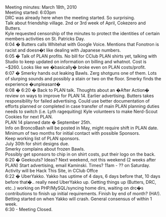 Meeting minutes: March 18th, 2010<br />
Meeting started: 6:03pm<br />
DRC was already here when the meeting started. So surprising.<br />
Talk about friendship village. 2nd or 3rd week of April, Cokezero and Butters.<br />
Kyle requested censorship of the minutes to protect the identities of certain members activities on St. Patricks Day.<br />
6:04 &#65533; Butters calls Whitehat with Google Voice. Mentions that Fonotron is racist and doesn&#65533;t like dealing with Japanese numbers.<br />
6:05 &#65533; Talk of PLAN profits.  No bill for CClub PLAN shirts yet, talking with Studio to keep updated on information on billing and whatnot.  Cost is ~$260.  Looks like we &#65533;basically&#65533; broke even on PLAN costs/profit. <br />
6:07 &#65533; Smerky hands out leaking Bawls. Zerg shotguns one of them. Lots of slurping sounds and possibly a stain or two on the floor. Smerky finds the experience &#65533;unpleasant&#65533;<br />
6:08 &#65533; 6:20 &#65533; Back to PLAN talk. Thoughts about an &#65533;After Action&#65533; review on ways to improve for PLAN 14. Earlier advertising.  Butters takes responsibility for failed advertising.  Could use better documentation of efforts planned or completed in case transfer of main PLAN planning duties needs to switch (i.e. Lyth ragequiting) Kyle volunteers to make Nerd-Scout Cookies for next PLAN.<br />
	PLAN 14 planned date &#65533; September 25th.<br />
	Info on BroncoBash will be posted in May, might require shift in PLAN date.<br />
	Minimum of two months for initial contact with possible Sponsors.<br />
Keep working list of PLAN sponsors.<br />
July 30th for shirt designs due. <br />
Smerky complains about frozen Bawls.<br />
Possibly get sponsors to chip in on shirt costs, put their logo on the back.<br />
6:20 &#65533; Geekouts? Ideas? Next weekend, not this weekend (2 weeks after PLAN) Start advertising, email Kaminski.  Times? 11am - ?? on Saturday. Activity will be Hack This Site, in CClub Offce<br />
6:22 &#65533; UberYakko.  Yakko has uptime of 4 days, 6 days before that, 10 days before that&#65533;.. really need UberYakko up.  Getting things up (Butters, DRC, etc..) working on PHP/MySQL/syncing home dirs, waiting on drc&#65533;s contributions to finish up initial requirements.  Finish by end of month? (HA!).  Betting started on when Yakko will crash. General consensus of within 1 week.<br />
6:30 - Meeting Closed.<br />
